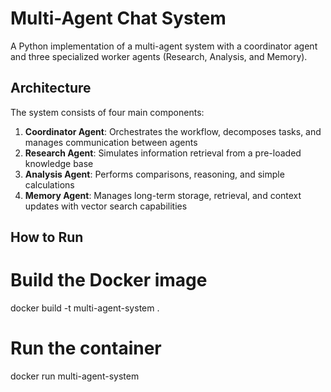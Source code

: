 # Multi-Agent Chat System

A Python implementation of a multi-agent system with a coordinator agent and three specialized worker agents (Research, Analysis, and Memory).

## Architecture

The system consists of four main components:

1. **Coordinator Agent**: Orchestrates the workflow, decomposes tasks, and manages communication between agents
2. **Research Agent**: Simulates information retrieval from a pre-loaded knowledge base
3. **Analysis Agent**: Performs comparisons, reasoning, and simple calculations
4. **Memory Agent**: Manages long-term storage, retrieval, and context updates with vector search capabilities

## How to Run

# Build the Docker image
docker build -t multi-agent-system .

# Run the container
docker run multi-agent-system
